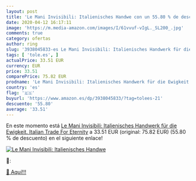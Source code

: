 ```yaml
---
layout: post
title: 'Le Mani Invisibili: Italienisches Handwe con un 55.80 % de descuento'
date: 2020-04-12 16:17:11
image: 'https://m.media-amazon.com/images/I/61vvuf-vIgL._SL200_.jpg'
comments: true
category: ofertas
author: ring
slug: '3938045833-es Le Mani Invisibili: Italienisches Handwerk für die...'
tags: [ 'tole.es', ]
actualPrice: 33.51 EUR
currency: EUR
price: 33.51
comparePrice: 75.82 EUR
prodname: 'Le Mani Invisibili: Italienisches Handwerk für die Ewigkeit. Italian Trade For Eternity'
country: 'es'
flag: '🇪🇸'
buyurl: 'https://www.amazon.es/dp/3938045833/?tag=tolees-21'
descuento: '55.80'
average: '33.51'
---
```


En este momento está [Le Mani Invisibili: Italienisches Handwerk für die Ewigkeit. Italian Trade For Eternity](https://www.amazon.es/dp/3938045833/?tag=tolees-21) a 33.51 EUR (original: 75.82 EUR) (55.80 %  de descuento) en el siguiente enlace!

[![Le Mani Invisibili: Italienisches Handwe](https://m.media-amazon.com/images/I/61vvuf-vIgL._SL200_.jpg)](https://www.amazon.es/dp/3938045833/?tag=tolees-21)

🔎:


[🛒 Aquí!!!](https://www.amazon.es/dp/3938045833/?tag=tolees-21)
